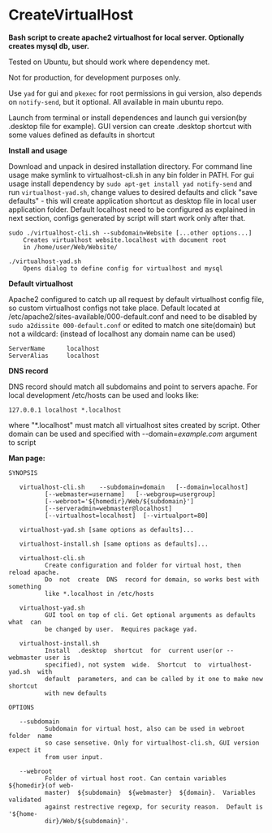 # CreateVirtualHost
**Bash script to create apache2 virtualhost for local server. Optionally creates mysql db, user.**

Tested on Ubuntu, but should work where dependency met.

Not for production, for development purposes only.

Use `yad` for gui and `pkexec` for root permissions in gui version, also depends on `notify-send`, but it optional.
All available in main ubuntu repo.

Launch from terminal or install dependences and launch gui version(by .desktop file for example). GUI version can create .desktop shortcut with some values defined as defaults in shortcut

**Install and usage**

Download and unpack in desired installation directory. For command line usage make symlink to virtualhost-cli.sh in any bin folder in PATH. For gui usage install dependency by `sudo apt-get install yad notify-send` and run `virtualhost-yad.sh`, change values to desired defaults and click "save defaults" - this will create application shortcut as desktop file in local user application folder.
Default localhost need to be configured as explained in next section, configs generated by script will
start work only after that.

    sudo ./virtualhost-cli.sh --subdomain=Website [...other options...]
        Creates virtualhost website.localhost with document root
        in /home/user/Web/Website/

    ./virtualhost-yad.sh
        Opens dialog to define config for virtualhost and mysql

**Default virtualhost**

Apache2 configured to catch up all request by default virtualhost config file, so custom virtualhost
configs not take place. Default located at /etc/apache2/sites-available/000-default.conf and need to be
disabled by `sudo a2dissite 000-default.conf` or edited to match one site(domain) but not a wildcard:
(instead of localhost any domain name can be used)

    ServerName      localhost
    ServerAlias     localhost

**DNS record**

DNS record should match all subdomains and point to servers apache. For local development /etc/hosts can be used
and looks like:

    127.0.0.1 localhost *.localhost

where "*.localhost" must match all virtualhost sites created by script. Other domain can be used and specified
with --domain=_example.com_ argument to script

**Man page:**

    SYNOPSIS

       virtualhost-cli.sh    --subdomain=domain   [--domain=localhost]
              [--webmaster=username]   [--webgroup=usergroup]
              [--webroot='${homedir}/Web/${subdomain}']
              [--serveradmin=webmaster@localhost]
              [--virtualhost=localhost]  [--virtualport=80]

       virtualhost-yad.sh [same options as defaults]...

       virtualhost-install.sh [same options as defaults]...

       virtualhost-cli.sh
              Create configuration and folder for virtual host, then reload apache.
              Do  not  create  DNS  record for domain, so works best with something
              like *.localhost in /etc/hosts

       virtualhost-yad.sh
              GUI tool on top of cli. Get optional arguments as defaults  what  can
              be changed by user.  Requires package yad.

       virtualhost-install.sh
              Install  .desktop  shortcut  for  current user(or --webmaster user is
              specified), not system  wide.  Shortcut  to  virtualhost-yad.sh  with
              default  parameters, and can be called by it one to make new shortcut
              with new defaults

    OPTIONS

       --subdomain
              Subdomain for virtual host, also can be used in webroot  folder  name
              so case sensetive. Only for virtualhost-cli.sh, GUI version expect it
              from user input.

       --webroot
              Folder of virtual host root. Can contain variables ${homedir}(of web‐
              master)  ${subdomain}  ${webmaster}  ${domain}.  Variables  validated
              against restrective regexp, for security reason.  Default is '${home‐
              dir}/Web/${subdomain}'.
